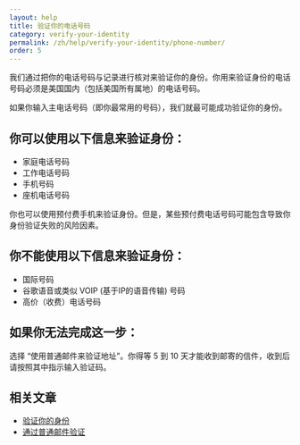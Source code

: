 ```yaml
---
layout: help
title: 验证你的电话号码
category: verify-your-identity
permalink: /zh/help/verify-your-identity/phone-number/
order: 5
---
```

我们通过把你的电话号码与记录进行核对来验证你的身份。你用来验证身份的电话号码必须是美国国内（包括美国所有属地）的电话号码。

如果你输入主电话号码（即你最常用的号码），我们就最可能成功验证你的身份。

## 你可以使用以下信息来验证身份：
- 家庭电话号码
- 工作电话号码
- 手机号码
- 座机电话号码

你也可以使用预付费手机来验证身份。但是，某些预付费电话号码可能包含导致你身份验证失败的风险因素。

## 你不能使用以下信息来验证身份：
- 国际号码
- 谷歌语音或类似 VOIP (基于IP的语音传输) 号码
- 高价（收费）电话号码

## 如果你无法完成这一步：
选择 “使用普通邮件来验证地址”。你得等 5 到 10 天才能收到邮寄的信件，收到后请按照其中指示输入验证码。

## 相关文章

* [验证你的身份](/zh/help/verify-your-identity/how-to-verify-your-identity/)
* [通过普通邮件验证](/zh/help/verify-your-identity/verify-your-address-by-mail/)
